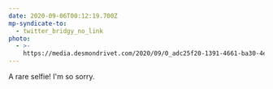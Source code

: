 ```yaml
---
date: 2020-09-06T00:12:19.700Z
mp-syndicate-to:
  - twitter_bridgy_no_link
photo:
  - >-
    https://media.desmondrivet.com/2020/09/0_adc25f20-1391-4661-ba30-4e720329c4d5.jpg
---
```


A rare selfie! I'm so sorry.

